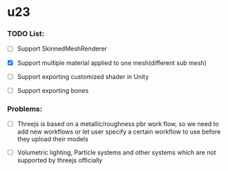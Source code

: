 # u23

### TODO List:

- [ ] Support SkinnedMeshRenderer
- [x] Support multiple material applied to one mesh(different sub mesh)
- [ ] Support exporting customized shader in Unity
- [ ] Support exporting bones


### Problems:

- [ ] Threejs is based on a metallic/roughness pbr work flow, so we need to add new workflows or let user specify a certain workflow to use before they upload their models
- [ ] Volumetric lighting, Particle systems and other systems which are not supported by threejs officially

